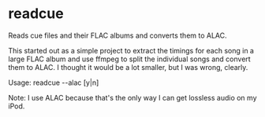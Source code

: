 readcue
=======

Reads cue files and their FLAC albums and converts them to ALAC.

This started out as a simple project to extract the timings for each song in a large FLAC album and use ffmpeg to split the individual songs and convert them to ALAC. I thought it would be a lot smaller, but I was wrong, clearly.

Usage: readcue --alac [y|n] <cuefile>

Note: I use ALAC because that's the only way I can get lossless audio
on my iPod.

